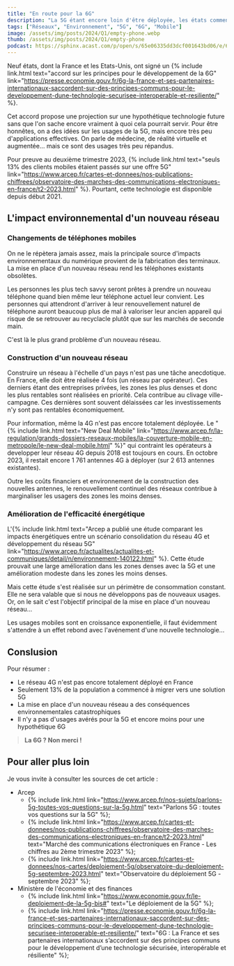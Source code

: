 ```yaml
---
title: "En route pour la 6G"
description: "La 5G étant encore loin d'être déployée, les états commencent déjà à poser les premières pierres de la 6G."
tags: ["Réseaux", "Environnement", "5G", "6G", "Mobile"]
image: /assets/img/posts/2024/Q1/empty-phone.webp
thumb: /assets/img/posts/2024/Q1/empty-phone
podcast: https://sphinx.acast.com/p/open/s/65e06335dd3dcf001643bd06/e/66152e2c2178ca0016904e80/media.mp3
---
```


Neuf états, dont la France et les Etats-Unis, ont signé un {% include link.html text="accord sur les principes pour le développement de la 6G" link="https://presse.economie.gouv.fr/6g-la-france-et-ses-partenaires-internationaux-saccordent-sur-des-principes-communs-pour-le-developpement-dune-technologie-securisee-interoperable-et-resiliente/" %}.

Cet accord propose une projection sur une hypothétique technologie future sans que l'on sache encore vraiment à quoi cela pourrait servir. Pour être honnêtes, on a des idées sur les usages de la 5G, mais encore très peu d'applications effectives. On parle de médecine, de réalité virtuelle et augmentée... mais ce sont des usages très peu répandus.

Pour preuve au deuxième trimestre 2023, {% include link.html text="seuls 13% des clients mobiles étaient passés sur une offre 5G" link="https://www.arcep.fr/cartes-et-donnees/nos-publications-chiffrees/observatoire-des-marches-des-communications-electroniques-en-france/t2-2023.html" %}. Pourtant, cette technologie est disponible depuis début 2021.

## L'impact environnemental d'un nouveau réseau

### Changements de téléphones mobiles

On ne le répètera jamais assez, mais la principale source d'impacts environnementaux du numérique provient de la fabrication des terminaux. La mise en place d'un nouveau réseau rend les téléphones existants obsolètes.

Les personnes les plus tech savvy seront prêtes à prendre un nouveau téléphone quand bien même leur téléphone actuel leur convient. Les personnes qui attendront d'arriver à leur renouvellement naturel de téléphone auront beaucoup plus de mal à valoriser leur ancien appareil qui risque de se retrouver au recyclacle plutôt que sur les marchés de seconde main.

C'est là le plus grand problème d'un nouveau réseau.

### Construction d'un nouveau réseau

Construire un réseau à l'échelle d'un pays n'est pas une tâche anecdotique. En France, elle doit être réalisée 4 fois (un réseau par opérateur). Ces derniers étant des entreprises privées, les zones les plus denses et donc les plus rentables sont réalisées en priorité. Cela contribue au clivage ville-campagne. Ces dernières sont souvent délaissées car les investissements n'y sont pas rentables économiquement. 

Pour information, même la 4G n'est pas encore totalement déployée. Le "{% include link.html text="New Deal Mobile" link="https://www.arcep.fr/la-regulation/grands-dossiers-reseaux-mobiles/la-couverture-mobile-en-metropole/le-new-deal-mobile.html" %}" qui contraint les opérateurs à developper leur réseau 4G depuis 2018 est toujours en cours. En octobre 2023, il restait encore 1 761 antennes 4G à déployer (sur 2 613 antennes existantes).

Outre les coûts financiers et environnement de la construction des nouvelles antennes, le renouvellement continuel des réseaux contribue à marginaliser les usagers des zones les moins denses.

### Amélioration de l'efficacité énergétique

L'{% include link.html text="Arcep a publié une étude comparant les impacts énergétiques entre un scénario consolidation du réseau 4G et développement du réseau 5G" link="https://www.arcep.fr/actualites/actualites-et-communiques/detail/n/environnement-140122.html" %}. Cette étude prouvait une large amélioration dans les zones denses avec la 5G et une amélioration modeste dans les zones les moins denses.

Mais cette étude s'est réalisée sur un périmètre de consommation constant. Elle ne sera valable que si nous ne développons pas de nouveaux usages. Or, on le sait c'est l'objectif principal de la mise en place d'un nouveau réseau...

Les usages mobiles sont en croissance exponentielle, il faut évidemment s'attendre à un effet rebond avec l'avénement d'une nouvelle technologie...

## Conslusion

Pour résumer :
- Le réseau 4G n'est pas encore totalement déployé en France
- Seulement 13% de la population a commencé à migrer vers une solution 5G
- La mise en place d'un nouveau réseau a des conséquences environnementales catastrophiques
- Il n'y a pas d'usages avérés pour la 5G et encore moins pour une hypothétique 6G

> **La 6G ? Non merci !**

## Pour aller plus loin
Je vous invite à consulter les sources de cet article :
- Arcep
    - {% include link.html link="https://www.arcep.fr/nos-sujets/parlons-5g-toutes-vos-questions-sur-la-5g.html" text="Parlons 5G : toutes vos questions sur la 5G" %};
    - {% include link.html link="https://www.arcep.fr/cartes-et-donnees/nos-publications-chiffrees/observatoire-des-marches-des-communications-electroniques-en-france/t2-2023.html" text="Marché des communications électroniques en France - Les chiffres au 2ème trimestre 2023" %};
    - {% include link.html link="https://www.arcep.fr/cartes-et-donnees/nos-cartes/deploiement-5g/observatoire-du-deploiement-5g-septembre-2023.html" text="Observatoire du déploiement 5G - septembre 2023" %};
- Ministère de l'économie et des finances
    - {% include link.html link="https://www.economie.gouv.fr/le-deploiement-de-la-5g-bis#" text="Le déploiement de la 5G" %};
    - {% include link.html link="https://presse.economie.gouv.fr/6g-la-france-et-ses-partenaires-internationaux-saccordent-sur-des-principes-communs-pour-le-developpement-dune-technologie-securisee-interoperable-et-resiliente/" text="6G : La France et ses partenaires internationaux s’accordent sur des principes communs pour le développement d’une technologie sécurisée, interopérable et résiliente" %};